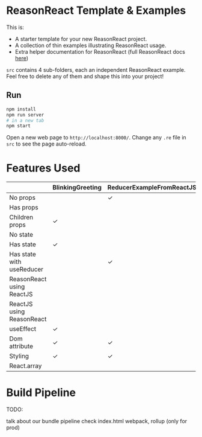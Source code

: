 # ReasonReact Template & Examples

This is:
- A starter template for your new ReasonReact project.
- A collection of thin examples illustrating ReasonReact usage.
- Extra helper documentation for ReasonReact (full ReasonReact docs [here](https://reasonml.github.io/reason-react/))

`src` contains 4 sub-folders, each an independent ReasonReact example. Feel free to delete any of them and shape this into your project!

## Run

```sh
npm install
npm run server
# in a new tab
npm start
```

Open a new web page to `http://localhost:8000/`. Change any `.re` file in `src` to see the page auto-reload.

# Features Used

|                           | BlinkingGreeting | ReducerExampleFromReactJSDocs | FetchDogPictures | InteropExample |
|---------------------------|------------------|-------------------------------|------------------|----------------|
| No props                  |                  | ✓                             |                  |               |
| Has props                 |                  |                               |                  | ✓             |
| Children props            | ✓                |                               |                  |               |
| No state                  |                  |                               |                  | ✓             |
| Has state                 | ✓                |                               |  ✓               |               |
| Has state with useReducer |                  | ✓                             |                  |               |
| ReasonReact using ReactJS |                  |                               |                  | ✓             |
| ReactJS using ReasonReact |                  |                               |                  | ✓             |
| useEffect                 | ✓                |                               |  ✓               |               |
| Dom attribute             | ✓                | ✓                             |                  | ✓             |
| Styling                   | ✓                | ✓                             |  ✓               |               |
| React.array               |                  |                               |  ✓               |               |

# Build Pipeline

TODO:

talk about our bundle pipeline
check index.html
webpack, rollup (only for prod)